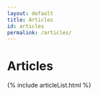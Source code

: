 ```yaml
---
layout: default
title: Articles
id: articles
permalink: /articles/
---
```


# Articles

{% include articleList.html %}